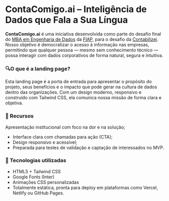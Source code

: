 # ContaComigo.ai – Inteligência de Dados que Fala a Sua Língua
**ContaComigo.ai** é uma iniciativa desenvolvida como parte do desafio final do [MBA em Engenharia de Dados](https://www.fiap.com.br/mba/mba-em-engenharia-de-dados/) da [FIAP](https://www.fiap.com.br/), para o desafio da [Contabilizei](https://www.contabilizei.com.br/). Nosso objetivo é democratizar o acesso à informação nas empresas, permitindo que qualquer pessoa — mesmo sem conhecimento técnico — possa interagir com dados corporativos de forma natural, segura e intuitiva.

### 🔍O que é a landing page?

Esta landing page é a porta de entrada para apresentar o propósito do projeto, seus benefícios e o impacto que pode gerar na cultura de dados dentro das organizações. Com um design moderno, responsivo e construído com Tailwind CSS, ela comunica nossa missão de forma clara e objetiva.

### 🚀 Recursos
Apresentação institucional com foco na dor e na solução;

- Interface clara com chamadas para ação (CTA);
- Design responsivo e acessível;
- Preparada para testes de validação e captação de interessados no MVP.

### 📂 Tecnologias utilizadas

- HTML5 + Tailwind CSS
- Google Fonts (Inter)
- Animações CSS personalizadas
- Totalmente estática, pronta para deploy em plataformas como Vercel, Netlify ou GitHub Pages.